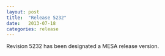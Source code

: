 ```yaml
---
layout: post
title:  "Release 5232"
date:   2013-07-18
categories: release
---
```


Revision 5232 has been designated a MESA release version.
